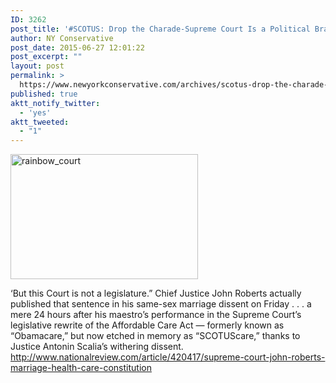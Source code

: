 ```yaml
---
ID: 3262
post_title: '#SCOTUS: Drop the Charade-Supreme Court Is a Political Branch Not a Judicial One'
author: NY Conservative
post_date: 2015-06-27 12:01:22
post_excerpt: ""
layout: post
permalink: >
  https://www.newyorkconservative.com/archives/scotus-drop-the-charade-supreme-court-is-a-political-branch-not-a-judicial-one/
published: true
aktt_notify_twitter:
  - 'yes'
aktt_tweeted:
  - "1"
---
```

<a href="http://newyorkconservative.s3.amazonaws.com/wp-content/uploads/2015/06/rainbow_court.jpg"><img class="alignnone size-medium wp-image-3263" src="http://newyorkconservative.s3.amazonaws.com/wp-content/uploads/2015/06/rainbow_court-300x200.jpg" alt="rainbow_court" width="300" height="200" /></a>
<div>‘But this Court is not a legislature.” Chief Justice John Roberts actually published that sentence in his same-sex marriage dissent on Friday . . . a mere 24 hours after his maestro’s performance in the Supreme Court’s legislative rewrite of the Affordable Care Act — formerly known as “Obamacare,” but now etched in memory as “SCOTUScare,” thanks to Justice Antonin Scalia’s withering dissent.</div>
<a href="http://www.nationalreview.com/article/420417/supreme-court-john-roberts-marriage-health-care-constitution">http://www.nationalreview.com/article/420417/supreme-court-john-roberts-marriage-health-care-constitution</a>

&nbsp;